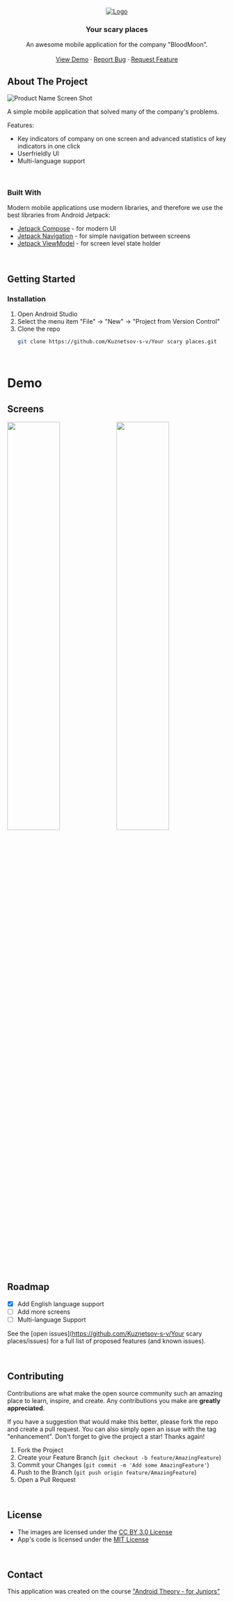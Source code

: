 <!-- PROJECT LOGO -->
<br />
<div align="center">
  <a href="https://github.com/Kuznetsov-s-v/Your scary places">
    <img src="https://ucarecdn.com/6a15134d-c94b-4033-a7ae-85b015899228/" alt="Logo">
  </a>

<h3 align="center">Your scary places</h3>

  <p align="center">
    An awesome mobile application for the company "BloodMoon".
    <br />
    <br />
    <a href="https://github.com/Kuznetsov-s-v/Your scary places">View Demo</a>
    ·
    <a href="https://github.com/Kuznetsov-s-v/Your scary places/issues">Report Bug</a>
    ·
    <a href="https://github.com/Kuznetsov-s-v/Your scary places/issues">Request Feature</a>
  </p>
</div>



<!-- ABOUT THE PROJECT -->
## About The Project

![Product Name Screen Shot](https://ucarecdn.com/6a15134d-c94b-4033-a7ae-85b015899228/)

A simple mobile application that solved many of the company's problems.

Features:
- Key indicators of company on one screen and advanced statistics of key indicators in one click
- Userfrieldly UI
- Multi-language support

</br>



### Built With

Modern mobile applications use modern libraries, and therefore we use the best libraries from Android Jetpack:

* [Jetpack Compose](https://developer.android.com/jetpack/compose) - for modern UI
* [Jetpack Navigation](https://developer.android.com/guide/navigation) - for simple navigation between screens
* [Jetpack ViewModel](https://developer.android.com/topic/libraries/architecture/viewmodel) - for screen level state holder

</br>

<!-- GETTING STARTED -->
## Getting Started

### Installation

1. Open Android Studio
2. Select the menu item "File" -> "New" -> "Project from Version Control"
3. Clone the repo
   ```sh
   git clone https://github.com/Kuznetsov-s-v/Your scary places.git
   ```

</br>

<!--Demo -->
# Demo

## Screens
<img src="https://ucarecdn.com/c919c338-1d9a-47b9-99cd-67e93d196578/" width="49%"> <img src="https://ucarecdn.com/af0ecaeb-72b9-46cc-ab29-229b8a944740/" width="49%">

</br>

<!-- ROADMAP -->
## Roadmap

- [x] Add English language support
- [ ] Add more screens
- [ ] Multi-language Support

See the [open issues](https://github.com/Kuznetsov-s-v/Your scary places/issues) for a full list of proposed features (and known issues).

</br>


<!-- CONTRIBUTING -->
## Contributing

Contributions are what make the open source community such an amazing place to learn, inspire, and create. Any contributions you make are **greatly appreciated**.

If you have a suggestion that would make this better, please fork the repo and create a pull request. You can also simply open an issue with the tag "enhancement".
Don't forget to give the project a star! Thanks again!

1. Fork the Project
2. Create your Feature Branch (`git checkout -b feature/AmazingFeature`)
3. Commit your Changes (`git commit -m 'Add some AmazingFeature'`)
4. Push to the Branch (`git push origin feature/AmazingFeature`)
5. Open a Pull Request

</br>

## License

- The images are licensed under the [CC BY 3.0 License](http://creativecommons.org/licenses/by/3.0/)
- App's code is licensed under the [MIT License](https://opensource.org/licenses/mit-license.html/)

</br>

## Contact
This application was created on the course ["Android Theory - for Juniors"](https://stepik.org/a/138114)



<br />